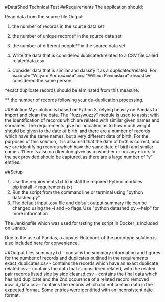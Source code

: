 #DataShed Technical Test
##Requirements
The application should:

Read data from the source file Output:

1) the number of records in the source data set

2) the number of unique records* in the source data set

3) the number of different people** in the source data set

4) Write the data that is considered duplicated/related to a CSV file called relateddata.csv

5) Consider data that is similar and classify it as a duplicated/related. For example "Wilyam Premadasta" and "William Premadasa" should be considered the same person.

*exact duplicate records should be eliminated from this measure.

** the number of records following your de-duplication processing.

##Solution
My solution is based on Python 3, relying heavily on Pandas to import and clean the data. The "fuzzywuzzy" module is used to assist with the identification of records which are related with similar given names and surnames. The requirements give no indication as to how much weight should be given to the date of birth, and there are a number of records which have the same names, but a very different date of birth. For the purposes of this solution, it is assumed that the date of birth is correct, and we are identifying records which have the same date of birth and similar names. There is also no direction given as to whether or not any errors in the sex provided should be captured, as there are a large number of "v" entries.


##Setup
<ol>
<li>Use the requirements.txt to install the required Python modules:</li>
pip install -r requirements.txt
<li>Run the script from the command line or terminal using "python datashed.py"</li>
<li>The default input .csv file and default output summary file can be changed using the -i and -o flags. 
  Use "python datashed.py --help" for more information
</ol>

The Jenkinsfile which was used for testing the script in Docker is included on Github.

Due to the use of Pandas, a Jupyter Notebook of the prototype solution is also included here for convenience. 

##Output files
summary.txt - contains the summary information and figures for the number of records and duplicates outlined in the requirements
exact_duplicates.csv - contains the records which have an exact duplicate
related.csv - contains the data that is considered related, with the related pair records listed side by side
cleaned.csv - contains the final data which has had duplicate and the 2nd occurence of a related record removed
invalid_data.csv - contains the records which did not contain data in the expected format. Some entries were identified with an inconsistent date format.

